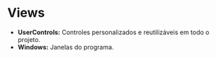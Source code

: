 ﻿# Views

- **UserControls:** Controles personalizados e reutilizáveis em todo o projeto.
- **Windows:** Janelas do programa.